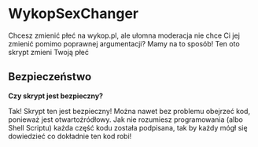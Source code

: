 # WykopSexChanger
Chcesz zmienić płeć na wykop.pl, ale ułomna moderacja nie chce Ci jej zmienić pomimo poprawnej argumentacji?
Mamy na to sposób!
Ten oto skrypt zmieni Twoją płeć

## Bezpieczeństwo

**Czy skrypt jest bezpieczny?**

Tak! Skrypt ten jest bezpieczny! Można nawet bez problemu obejrzeć kod, ponieważ jest otwartoźródłowy.
Jak nie rozumiesz programowania (albo Shell Scriptu) każda część kodu została podpisana, tak by każdy mógł się dowiedzieć co dokładnie ten kod robi!


